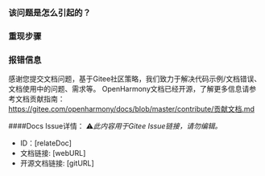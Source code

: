 ### 该问题是怎么引起的？



### 重现步骤



### 报错信息




感谢您提交文档问题，基于Gitee社区策略，我们致力于解决代码示例/文档错误、文档使用中的问题、需求等。
OpenHarmony文档已经开源，了解更多信息请参考文档贡献指南：https://gitee.com/openharmony/docs/blob/master/contribute/贡献文档.md

####Docs Issue详情：
⚠*此内容用于Gitee Issue链接，请勿编辑。*
* ID：[relateDoc]
* 文档链接: [webURL]
* 开源文档链接: [gitURL]
